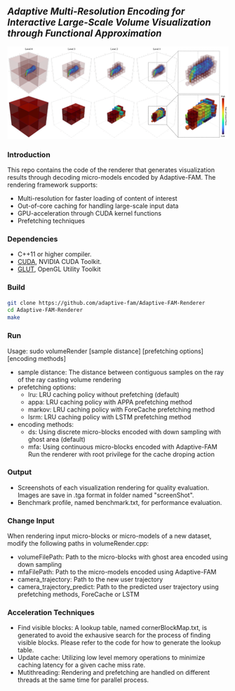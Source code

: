## *Adaptive Multi-Resolution Encoding for Interactive Large-Scale Volume Visualization through Functional Approximation*

![results](https://github.com/adaptive-fam/Adaptive-FAM/blob/main/flame_blocks_small.png)

### Introduction
This repo contains the code of the renderer that generates visualization results through decoding micro-models encoded by Adaptive-FAM. The rendering framework supports:

- Multi-resolution for faster loading of content of interest
- Out-of-core caching for handling large-scale input data
- GPU-acceleration through CUDA kernel functions
- Prefetching techniques

###  Dependencies
- C++11 or higher compiler.
- [CUDA](https://developer.nvidia.com/cuda-toolkit), NVIDIA CUDA Toolkit.
- [GLUT](https://www.opengl.org/resources/libraries/glut/), OpenGL Utility Toolkit

### Build
```bash
git clone https://github.com/adaptive-fam/Adaptive-FAM-Renderer
cd Adaptive-FAM-Renderer
make
```

### Run
Usage: sudo volumeRender [sample distance] [prefetching options] [encoding methods]
- sample distance: The distance between contiguous samples on the ray of the ray casting volume rendering
- prefetching options: 
	- lru: LRU caching policy without prefetching (default)
	- appa: LRU caching policy with APPA prefetching method
	- markov: LRU caching policy with ForeCache prefetching method
	- lsrm: LRU caching policy with LSTM prefetching method
- encoding methods:
	- ds: Using discrete micro-blocks encoded with down sampling with ghost area (default)
	- mfa: Using continuous micro-blocks encoded with Adaptive-FAM
Run the renderer with root privilege for the cache droping action

### Output
- Screenshots of each visualization rendering for quality evaluation. Images are save in .tga format in folder named "screenShot".
- Benchmark profile, named benchmark.txt, for performance evaluation.

### Change Input
When rendering input micro-blocks or micro-models of a new dataset, modify the following paths in volumeRender.cpp:
- volumeFilePath: Path to the micro-blocks with ghost area encoded using down sampling
- mfaFilePath: Path to the micro-models encoded using Adaptive-FAM
- camera_trajectory: Path to the new user trajectory
- camera_trajectory_predict: Path to the predicted user trajectory using prefetching methods, ForeCache or LSTM

### Acceleration Techniques
- Find visible blocks: A lookup table, named cornerBlockMap.txt, is generated to avoid the exhausive search for the process of finding visible blocks. Please refer to the code for how to generate the lookup table.
- Update cache: Utilizing low level memory operations to minimize caching latency for a given cache miss rate.
- Mutithreading: Rendering and prefetching are handled on different threads at the same time for parallel process.
